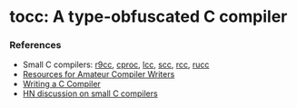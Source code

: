 tocc: A type-obfuscated C compiler
==================================


### References
 - Small C compilers: [r9cc](https://github.com/utam0k/r9cc.git), [cproc](https://github.com/michaelforney/cproc), [lcc](https://github.com/drh/lcc), [scc](http://git.simple-cc.org/scc/file/README.html), [rcc](https://github.com/wbowling/rcc), [rucc](https://github.com/maekawatoshiki/rucc)
 - [Resources for Amateur Compiler Writers](https://c9x.me/compile/bib/)
 - [Writing a C Compiler](https://norasandler.com/2017/11/29/Write-a-Compiler.html)
 - [HN discussion on small C compilers](https://news.ycombinator.com/item?id=21210087)
